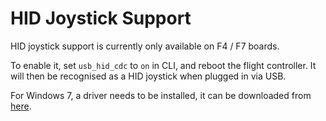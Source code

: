 # HID Joystick Support

HID joystick support is currently only available on F4 / F7 boards.

To enable it, set `usb_hid_cdc` to `on` in CLI, and reboot the flight controller. It will then be recognised as a HID joystick when plugged in via USB.

For Windows 7, a driver needs to be installed, it can be downloaded from [here](resources/hid_driver_windows_7.zip).
